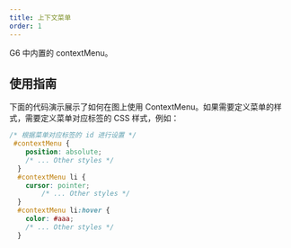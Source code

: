 ```yaml
---
title: 上下文菜单
order: 1
---
```


G6 中内置的 contextMenu。

## 使用指南

下面的代码演示展示了如何在图上使用 ContextMenu。如果需要定义菜单的样式，需要定义菜单对应标签的 CSS 样式，例如：

```css
/* 根据菜单对应标签的 id 进行设置 */
 #contextMenu {
    position: absolute;
    /* ... Other styles */
  }
  #contextMenu li {
    cursor: pointer;
		/* ... Other styles */
  }
  #contextMenu li:hover {
    color: #aaa;
    /* ... Other styles */
  }
```
